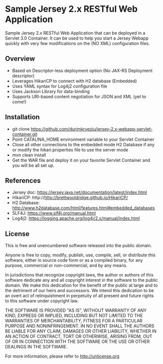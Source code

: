 # Sample Jersey 2.x RESTful Web Application
Sample Jersey 2.x RESTful Web Application that can be deployed in a Servlet 3.0 Container. 
It can be used to help you start a Jersey Webapp quickly with very few modifications on the (NO XML) configuration files.

## Overview
- Based on Descriptor-less deployment option (No JAX-RS Deployment descriptor)
- Leverages HikariCP to connect with H2 database (Embedded)
- Uses YAML syntax for Log4j2 configuration file
- Uses Jackson Library for data-binding
- Supports URI-based content negotiation for JSON and XML (yet to come!)

## Installation
- git clone https://github.com/durimkryeziu/jersey-2.x-webapp-servlet-container.git
- Point CATALINA_HOME environment variable to your Servlet Container
- Close all other connections to the embedded mode H2 Database if any or modify the hikari.properties file to use the server mode
- mvn clean install
- Get the WAR file and deploy it on your favorite Servlet Container and you will be all set up. 

## References
- Jersey doc: https://jersey.java.net/documentation/latest/index.html
- HikariCP: http://http://brettwooldridge.github.io/HikariCP/
- H2 Database: http://www.h2database.com/html/features.html#embedded_databases
- SLF4J: https://www.slf4j.org/manual.html
- Log4j2: https://logging.apache.org/log4j/2.x/manual/index.html 

## License

This is free and unencumbered software released into the public domain.

Anyone is free to copy, modify, publish, use, compile, sell, or
distribute this software, either in source code form or as a compiled
binary, for any purpose, commercial or non-commercial, and by any
means.

In jurisdictions that recognize copyright laws, the author or authors
of this software dedicate any and all copyright interest in the
software to the public domain. We make this dedication for the benefit
of the public at large and to the detriment of our heirs and
successors. We intend this dedication to be an overt act of
relinquishment in perpetuity of all present and future rights to this
software under copyright law.

THE SOFTWARE IS PROVIDED "AS IS", WITHOUT WARRANTY OF ANY KIND,
EXPRESS OR IMPLIED, INCLUDING BUT NOT LIMITED TO THE WARRANTIES OF
MERCHANTABILITY, FITNESS FOR A PARTICULAR PURPOSE AND NONINFRINGEMENT.
IN NO EVENT SHALL THE AUTHORS BE LIABLE FOR ANY CLAIM, DAMAGES OR
OTHER LIABILITY, WHETHER IN AN ACTION OF CONTRACT, TORT OR OTHERWISE,
ARISING FROM, OUT OF OR IN CONNECTION WITH THE SOFTWARE OR THE USE OR
OTHER DEALINGS IN THE SOFTWARE.

For more information, please refer to <http://unlicense.org>
